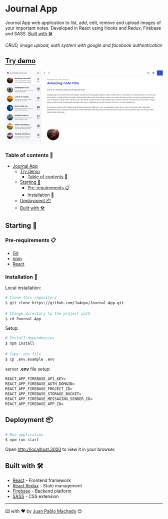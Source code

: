 # Journal App

Journal App web application to list, add, edit, remove and upload images of your important notes. Developed in React using Hooks and Redux, Firebase and SASS. [Built with 🛠️](#built-with-️)

*CRUD, image upload, auth system with google and facebook authentication*

## [Try demo](https://ju4npx.github.io/Journal-App/)

<img src="./preview.jpeg">

### Table of contents 📃

- [Journal App](#journal-app)
  - [Try demo](#try-demo)
    - [Table of contents 📃](#table-of-contents-)
  - [Starting 🚀](#starting-)
    - [Pre-requirements 📋](#pre-requirements-)
    - [Installation 🔧](#installation-)
  - [Deployment 📦](#deployment-)
  - [Built with 🛠️](#built-with-️)


## Starting 🚀
  
### Pre-requirements 📋

* [Git](https://git-scm.com/)
* [npm](https://www.npmjs.com/)
* [React](https://es.reactjs.org/docs/getting-started.html)

### Installation 🔧

Local installation:

```bash
# Clone this repository
$ git clone https://github.com/Ju4npx/Journal-App.git

# Change directory to the project path
$ cd Journal-App
```

Setup:
```bash
# Install dependencies
$ npm install

# Copy .env file
$ cp .env.example .env
```
server **.env** file setup:

```shell
REACT_APP_FIREBASE_API_KEY=
REACT_APP_FIREBASE_AUTH_DOMAIN=
REACT_APP_FIREBASE_PROJECT_ID=
REACT_APP_FIREBASE_STORAGE_BUCKET=
REACT_APP_FIREBASE_MESSAGING_SENDER_ID=
REACT_APP_FIREBASE_APP_ID=
```

## Deployment 📦

```bash
# Run application
$ npm run start
```

Open [http://localhost:3000](http://localhost:3000) to view it in your browser.

## Built with 🛠️

* [React](https://es.reactjs.org/) - Frontend framework
* [React Redux](https://react-redux.js.org/) - State management
* [Firebase](https://firebase.google.com/) - Backend platform
* [SASS](https://sass-lang.com/) - CSS extension

---
⌨️ with ❤️ by [Juan Pablo Machado](https://github.com/Ju4npx ) 😊 